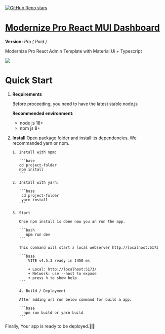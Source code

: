 <a href="https://github.com/free-my-purchased/modernize-pro-admin-dashboard-react">
<img alt="GitHub Repo stars" src="https://img.shields.io/github/stars/free-my-purchased/modernize-pro-admin-dashboard-react?style=for-the-badge&logo=Trustpilot&logoColor=white&label=Star%20on%20Github&cacheSeconds=3600&link=free-my-purchased%2Fmodernize-pro-admin-dashboard-react">
</a>

# <a href="https://modernize-pro-admin-dashboard-react.vercel.app/?ref=5">Modernize Pro React MUI Dashboard

</a>

**Version:** _Pro ( Paid )_

Modernize Pro React Admin Template with Material Ui + Typescript

  <img src="https://adminmart.com/wp-content/uploads/2023/01/image_2023_01_26T10_19_25_019Z-min.png" />

# Quick Start

1.  **Requirements**

    Before proceeding, you need to have the latest stable node.js

    **Recommended environment:**

    - node js 18+
    - npm js 8+

2.  **Install**
    Open package folder and install its dependencies. We recommanded yarn or npm.

        1. Install with npm:

           ```base
           cd project-folder
           npm install
           ```

        2. Install with yarn:

           ```base
            cd project-folder
            yarn install
           ```

        3. Start

           Once npm install is done now you an run the app.

           ```bash
              npm run dev
           ```

           This command will start a local webserver http://localhost:5173

           ```base
               VITE v4.5.3 ready in 1450 ms

               ➜ Local: http://localhost:5173/
               ➜ Network: use --host to expose
               ➜ press h to show help
           ```

           4. Build / Deployment

           After adding url run below command for build a app.

           ```base
             npm run build or yarn build
           ```

Finally, Your app is ready to be deployed.🥳🥳
